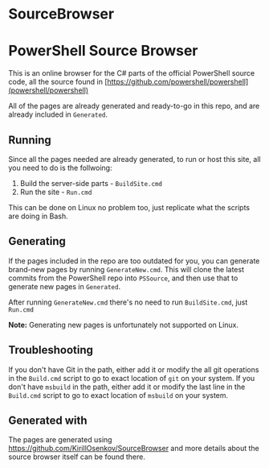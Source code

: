 # SourceBrowser

# PowerShell Source Browser

This is an online browser for the C# parts of the official PowerShell source code, all the source found in [https://github.com/powershell/powershell](powershell/powershell)

All of the pages are already generated and ready-to-go in this repo, and are already included in `Generated`.

## Running 

Since all the pages needed are already generated, to run or host this site, all you need to do is the follwoing:

1. Build the server-side parts - `BuildSite.cmd`
2. Run the site - `Run.cmd`

This can be done on Linux no problem too, just replicate what the scripts are doing in Bash.

## Generating

If the pages included in the repo are too outdated for you, you can generate brand-new pages by running `GenerateNew.cmd`. This will clone the latest commits from the PowerShell repo into `PSSource`, and then use that to generate new pages in `Generated`.

After running `GenerateNew.cmd` there's no need to run `BuildSite.cmd`, just `Run.cmd`

**Note:** Generating new pages is unfortunately not supported on Linux.

## Troubleshooting

If you don't have Git in the path, either add it or modify the all git operations in the `Build.cmd` script to go to exact location of `git` on your system.
If you don't have `msbuild` in the path, either add it or modify the last line in the `Build.cmd` script to go to exact location of `msbuild` on your system.

## Generated with

The pages are generated using https://github.com/KirillOsenkov/SourceBrowser and more details about the source browser itself can be found there.